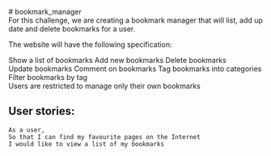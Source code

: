 # bookmark_manager
For this challenge, we are creating a bookmark manager that will list, add update and delete bookmarks for a user.

The website will have the following specification:

Show a list of bookmarks
Add new bookmarks
Delete bookmarks
Update bookmarks
Comment on bookmarks
Tag bookmarks into categories
Filter bookmarks by tag
Users are restricted to manage only their own bookmarks

User stories:
--------------

```
As a user,
So that I can find my favourite pages on the Internet
I would like to view a list of my bookmarks
```

